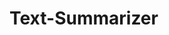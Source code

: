 # Text-Summarizer


<!-- Workflows
Update config.yaml
Update params.yaml
Update entity
Update the configuration manager in src config
update the components
update the pipeline
update the main.py
update the app.py -->
